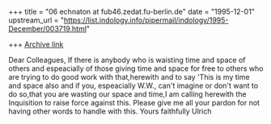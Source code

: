 +++
title = "06 echnaton at fub46.zedat.fu-berlin.de"
date = "1995-12-01"
upstream_url = "https://list.indology.info/pipermail/indology/1995-December/003719.html"

+++
[Archive link](https://list.indology.info/pipermail/indology/1995-December/003719.html)

Dear Colleagues,
If there is anybody who is waisting time and space of others and
espeacially of those giving time and space for free to others who are
trying to do good work with that,herewith and to say 'This is my time and
space also and if you, espeacially W.W., can't imagine or don't want to do
so,that you are wasting our space and time,I am calling herewith the
Inquisition to raise force against this.
Please give me all your pardon for not having other words to handle with this.
Yours faithfully
Ulrich










